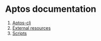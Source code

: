 # Aptos documentation

1. [Aptos-cli](documentation/aptos-cli.md)
2. [External resources](documentation/resources.md)
3. [Scripts](documentation/script.md)